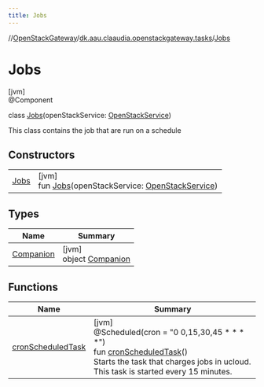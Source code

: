 ```yaml
---
title: Jobs
---
```

//[OpenStackGateway](../../../index.html)/[dk.aau.claaudia.openstackgateway.tasks](../index.html)/[Jobs](index.html)



# Jobs



[jvm]\
@Component



class [Jobs](index.html)(openStackService: [OpenStackService](../../dk.aau.claaudia.openstackgateway.services/-open-stack-service/index.html))

This class contains the job that are run on a schedule



## Constructors


| | |
|---|---|
| [Jobs](-jobs.html) | [jvm]<br>fun [Jobs](-jobs.html)(openStackService: [OpenStackService](../../dk.aau.claaudia.openstackgateway.services/-open-stack-service/index.html)) |


## Types


| Name | Summary |
|---|---|
| [Companion](-companion/index.html) | [jvm]<br>object [Companion](-companion/index.html) |


## Functions


| Name | Summary |
|---|---|
| [cronScheduledTask](cron-scheduled-task.html) | [jvm]<br>@Scheduled(cron = "0 0,15,30,45 * * * *")<br>fun [cronScheduledTask](cron-scheduled-task.html)()<br>Starts the task that charges jobs in ucloud. This task is started every 15 minutes. |

